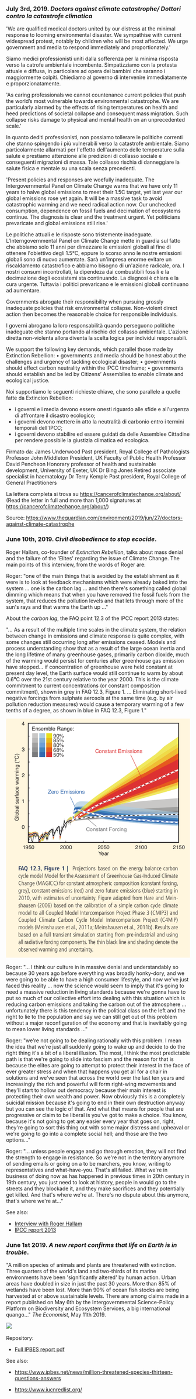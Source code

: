### July 3rd, 2019. *Doctors against climate catastrophe/ Dottori contro la catastrofe climatica*

'We are qualified medical doctors united by our distress at the minimal
response to looming environmental disaster.
We sympathise with current widespread protest, notably by children who will
be most affected. We urge government and
media to respond immediately and proportionately.'

Siamo medici professionisti uniti dalla sofferenza per la minima risposta
verso
la catrofe ambientale incombente.
Simpatizziamo con la protesta attuale e diffusa, in particolare ad opera
dei bambini che
saranno i maggiormente colpiti. Chiediamo al governo di intervenire
immediatamente e proporzionatamente.

'As caring professionals we cannot countenance current policies that push
the world’s most
vulnerable towards environmental catastrophe. We are particularly alarmed
by the effects of
rising temperatures on health and heed predictions of societal collapse and
consequent mass migration.
Such collapse risks damage to physical and mental health on an
unprecedented scale.'

In quanto dediti professionisti, non possiamo tollerare le politiche
correnti che stanno
spingendo i più vulnerabili verso la catastrofe ambientale. Siamo
particolarmente allarmati per
l'effetto dell'aumento delle temperature sulla salute e prestiamo
attenzione alle predizioni
di collasso sociale e conseguenti migrazioni di massa.
Tale collasso rischia di danneggiare la salute fisica e mentale su una
scala senza precedenti.

'Present policies and responses are woefully inadequate. The
Intergovernmental Panel
on Climate Change warns that we have only 11 years to halve global
emissions to meet
their 1.5C target, yet last year our global emissions rose yet again. It
will be a massive
task to avoid catastrophic warming and we need radical action now. Our
unchecked consumption,
dependence on fossil fuels and decimation of ecosystems continue.
The diagnosis is clear and the treatment urgent. Yet politicians
prevaricate and global emissions
still rise.'

Le politiche attuali e le risposte sono tristemente inadeguate.
L'Interngovernmental Panel on Climate Change
mette in guardia sul fatto che abbiamo solo 11 anni per dimezzare le
emissioni globali al fine
di ottenere l'obiettivo degli 1.5°C, eppure lo scorso anno le nostre
emissioni globali sono di nuovo
aumentate. Sarà un'impresa enorme evitare un riscaldamento catastrofico e
abbiamo bisogno di un'azione radicale,
ora. I nostri consumi incontrollati, la dipendeza dai combustibili fossili
e la decimazione degli ecosistemi
sta continuando.
La diagnosi è chiara e la cura urgente. Tuttavia i politici prevaricano e
le emissioni globali
continuano ad aumentare.

Governments abrogate their responsibility when pursuing grossly inadequate
policies that
risk environmental collapse. Non-violent direct action then becomes the
reasonable choice for responsible individuals.

I governi abrogano la loro responsabilità quando perseguono politiche
inadeguate che stanno portando
al rischio del collasso ambientale. L'azione diretta non-violenta allora
diventa la scelta logica
per individui responsabili.

We support the following key demands, which parallel those made by
Extinction Rebellion:
• governments and media should be honest about the challenges and urgency
of tackling ecological disaster;
• governments should effect carbon neutrality within the IPCC timeframe;
• governments should establish and be led by Citizens’ Assemblies to enable
climate and ecological justice.

Noi supportiamo le seguenti richieste chiave, che sono parallele a quelle
fatte da Extincion Rebellion:
- i governi e i media devono essere onesti riguardo alle sfide e
all'urgenza di affrontare il disastro ecologico;
- i governi devono mettere in atto la neutralità di carbonio entro i
termini temporali dell'IPCC;
- i governi devono stabilire ed essere guidati da delle Assemblee Cittadine
per rendere possibile la giustizia
climatica ed ecologica.

Firmato da:
James Underwood Past president, Royal College of Pathologists
Professor John Middleton President, UK Faculty of Public Health
Professor David Pencheon Honorary professor of health and sustainable
development, University of Exeter, UK
Dr Bing Jones Retired associate specialist in haematology
Dr Terry Kemple Past president, Royal College of General Practitioners

La lettera completa si trova su https://cancerofclimatechange.org/about/
(Read the letter in full and more than 1,000 signatures at
https://cancerofclimatechange.org/about/)

Source:
https://www.theguardian.com/environment/2019/jun/27/doctors-against-climate-catastrophe
 

### June 10th, 2019. *Civil disobedience to stop ecocide*.

Roger Hallam, co-founder of *Extinction Rebellion*,
talks about mass denial and the failure of the 'Elites' 
regarding the issue of Climate Change. 
The main points of this interview, from the words of Roger are:

Roger: "one of the main things that is avoided by the establishment as it were
is to look at feedback mechanisms which were already baked into the system ...
one is the carbon lag ... and then there's something called global dimming which means
that when you have removed the fossil fuels from the system, that
reduces the pollution levels and that lets through more of the sun's rays
and that warms the Earth up ..."

About the *carbon lag*, the FAQ point 12.3 of the IPCC report 2013 states:

"... As a result of the multiple time scales in the climate
system, the relation between change in emissions and climate
response is quite complex, with some changes still occurring
long after emissions ceased. Models and process understanding
show that as a result of the large ocean inertia and the long lifetime
of many greenhouse gases, primarily carbon dioxide, much of the
warming would persist for centuries after greenhouse gas emission have 
stopped... if concentration of greenhouse were
held constant at present day level, the Earth surface would still
continue to warm by about 0.6⁰C over the 21st century relative to the 
year 2000. This is the climate commitment to current concentrations
(or constant composition commitment), shown in grey in FAQ 12.3, Figure 1.
... Eliminating short-lived negative forcings from sulphate
aerosols at the same time (e.g. by air pollution reduction measures)
would cause a temporary warming of a few tenths of a degree, as
shown in blue in FAQ 12.3, Figure 1."

![](./ipcc_files/faq12.3_2013.png)

Roger: "... I think our culture in in massive denial and understandably so
because 30 years ago before everything was broadly honky-dory, and we were 
going to be able to have a high consumer lifestyle,
and now we've just faced this reality ... now the science would seem 
to imply that it's going to need a massive reduction in living standards 
because we're gonna have to put so much of our collective effort into dealing with
this situation which is reducing carbon emissions and taking the carbon
out of the atmosphere ... unfortunately there is this tendency in the political
class on the left and the right to lie to the population and say we can still
get out of this problem without a major reconfiguration of the economy
and that is inevitably going to mean lower living standards ..."

Roger: "we're not going to be dealing rationally with this problem.
I mean the idea that we're just all suddenly going to wake up and decide
to do the right thing it's a bit of a liberal illusion.
The most, I think the most predictable path is that we're going to slide into
fascism and the reason for that is because the elites are going to attempt to
protect their interest in the face of ever greater stress and when that happens you get
all for a chair in solutions and we've seen that across the world over the last ten years
and increasingly the rich and powerful will form right-wing movements and they'll
start to hollow out democracy because their main interest is protecting their own
wealth and power. Now obviously this is a completely suicidal mission because it's going
to end in their own destruction anyway but you can see the logic of that.
And what that means for people that are progressive or claim to be liberal is
you've got to make a choice. You know, because it's not going to get any easier every year that
goes on, right, they're going to sort this thing out with some major distress and upheaval
or we're going to go into a complete social hell; and those are the two options..."

Roger: "... unless people engage and go through emotion, they will not find the strength to 
engage in resistance. So we're not in the territory anymore of sending emails or going on
a to be marchers, you know, writing to representatives and what-have-you. That's all failed.
What we're in business of doing now as has happened in previous times in 20th century
in 19th century, you just need to look at history, people in would go to the streets and 
they blockade it, and they make sacrifices and they potentially get killed.
And that's where we're at. There's no dispute about this anymore, that's where we're at..."


See also:
- [Interview with Roger Hallam](https://www.youtube.com/watch?v=220tv9Jktmg)
- [IPCC report 2013](https://www.ipcc.ch/site/assets/uploads/2018/02/WG1AR5_all_final.pdf)

### June 1st 2019. *A new report confirms that life on Earth is in trouble*.

"A million species of animals and plants are threatened with extinction.
Three quarters of the world's land and two-thirds of its marine environments
have been 'significantly altered' by human action. 
Urban areas have doubled in size in just the past 30 years. 
More than 85% of wetlands have been lost. More than 90% of ocean fish
stocks are being harvested at or above sustainable levels.
There are among claims made in a report published on May 6th by the 
Intergovernmental Science-Policy Platform on Biodiversity and Ecosystem
Services, a big international quango..." *The Economist*, May 11th 2019. 

![](./ipbes_files/6_may_2019_fig.3.png)

Repository:

- [Full IPBES report pdf](./ipbes_files/spm_6_may_2019.pdf)

See also:
- https://www.ipbes.net/news/million-threatened-species-thirteen-questions-answers

- https://www.iucnredlist.org/



